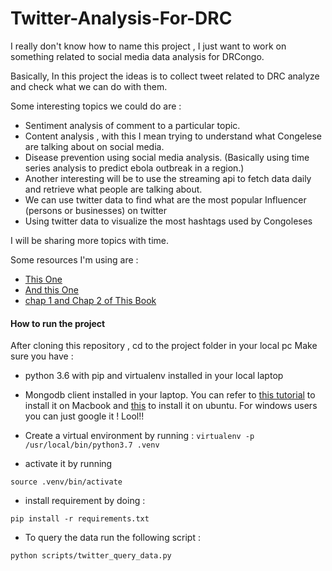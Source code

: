 # Twitter-Analysis-For-DRC

I really don't know how to name this project , I just want to work on something related to social media data analysis for DRCongo.

Basically, In this project the ideas is to collect tweet related to DRC analyze and check what we can do with them.

Some interesting topics we could do are :

- Sentiment analysis of comment to a particular topic.
- Content analysis , with this I mean trying to understand what Congelese are talking about on social media.
- Disease prevention using social media analysis. (Basically using time series analysis to predict ebola outbreak in a region.)
- Another interesting will be to use the streaming api to fetch data daily and retrieve what people are talking about.
- We can use twitter data to find what are the most popular Influencer (persons or businesses) on twitter
- Using twitter data to visualize the most hashtags used by Congoleses

I will be sharing more topics with time.

Some resources I'm using are :

- [This One](https://www.researchgate.net/publication/303127692_SOCIAL_MEDIA_MINING_FOR_PUBLIC_HEALTH_MONITORING_AND_SURVEILLANCE)
- [And this One](https://www.ncbi.nlm.nih.gov/pubmed/26042846)
- [chap 1 and Chap 2 of This Book](https://www.amazon.com/Mastering-Social-Media-Mining-Python-ebook/dp/B01BFD2Z2Q)

#### How to run the project

After cloning this repository , cd to the project folder in your local pc
Make sure you have :

- python 3.6 with pip and virtualenv installed in your local
  laptop

- Mongodb client installed in your laptop. You can refer to [this tutorial](https://gist.github.com/nrollr/9f523ae17ecdbb50311980503409aeb3) to install it on Macbook and [this](https://hevodata.com/blog/install-mongodb-on-ubuntu/) to install it on ubuntu. For windows users you can just google it ! Lool!!

- Create a virtual environment by running :
  `virtualenv -p /usr/local/bin/python3.7 .venv`

- activate it by running

`source .venv/bin/activate`

- install requirement by doing :

`pip install -r requirements.txt`

- To query the data run the following script :

`python scripts/twitter_query_data.py`
